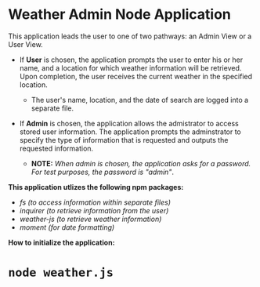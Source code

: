 # Weather Admin Node Application

This application leads the user to one of two pathways: an Admin View or a User View.

* If __User__ is chosen, the application prompts the user to enter his or her name, and a location for which weather information will be retrieved. Upon completion, the user receives the current weather in the specified location.
    * The user's name, location, and the date of search are logged into a separate file.

* If __Admin__ is chosen, the application allows the admistrator to access stored user information. The application prompts the adminstrator to specify the type of information that is requested and outputs the requested information. 
    * __NOTE:__ _When admin is chosen, the application asks for a password. For test purposes, the password is "admin"_.

__This application utlizes the following npm packages:__
* _fs (to access information within separate files)_
* _inquirer (to retrieve information from the user)_
* _weather-js (to retrieve weather information)_
* _moment (for date formatting)_

__How to initialize the application:__
# `node weather.js`

